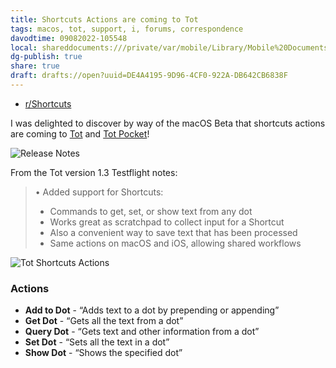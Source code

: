 ```yaml
---
title: Shortcuts Actions are coming to Tot
tags: macos, tot, support, i, forums, correspondence
davodtime: 09082022-105548
local: shareddocuments:///private/var/mobile/Library/Mobile%20Documents/iCloud~md~obsidian/Documents/OBSHIDDIAN/drafts/DE4A4195-9D96-4CF0-922A-DB642CB6838F.md
dg-publish: true
share: true
draft: drafts://open?uuid=DE4A4195-9D96-4CF0-922A-DB642CB6838F
---
```

- [r/Shortcuts](https://www.reddit.com/r/shortcuts/comments/tej1is/shortcuts_actions_are_coming_to_tot/)

I was delighted to discover by way of the macOS Beta that shortcuts actions are coming to [Tot](https://apps.apple.com/us/app/tot/id1491071483) and [Tot Pocket](https://apps.apple.com/us/app/tot-pocket/id1498235191)! 

![Release Notes](https://user-images.githubusercontent.com/43663476/158322995-ee16014c-e293-4cf4-9b4b-fcffe9794e35.png)

From the Tot version 1.3 Testflight notes:

> • Added support for Shortcuts:
> - Commands to get, set, or show text from any dot
> - Works great as scratchpad to collect input for a Shortcut
> - Also a convenient way to save text that has been processed
> - Same actions on macOS and iOS, allowing shared workflows


![Tot Shortcuts Actions](https://user-images.githubusercontent.com/43663476/158322998-bc6ffd1b-9ab9-4c7c-bc9d-6df1dc0ea36d.png)

### Actions

- **Add to Dot** - “Adds text to a dot by prepending or appending”
- **Get Dot** - “Gets all the text from a dot”
- **Query Dot** - “Gets text and other information from a dot”
- **Set Dot** - “Sets all the text in a dot”
-  **Show Dot** - “Shows the specified dot”